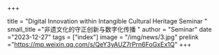 +++

title = "Digital Innovation within Intangible Cultural Heritage Seminar "
small_title ="非遗文化的守正创新与数字化传播  "
author = "Seminar"
date ="2023-12-27"
tags = ["index"]
image =  "/img/news/3.jpg"
prelink ="https://mp.weixin.qq.com/s/QeY3yAUZ7rPrn6FoGxEx1Q"
+++

